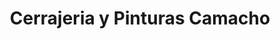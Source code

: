---
title: "Cerrajeria y Pinturas Camacho"
url: /san-nicolas-de-los-garza/cerrajeria-y-pinturas-camacho/
shop: Schlüsseldienst
---